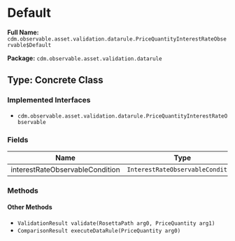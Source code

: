 # Default

**Full Name:** `cdm.observable.asset.validation.datarule.PriceQuantityInterestRateObservable$Default`

**Package:** `cdm.observable.asset.validation.datarule`

## Type: Concrete Class

### Implemented Interfaces

- `cdm.observable.asset.validation.datarule.PriceQuantityInterestRateObservable`

### Fields

| Name | Type | Description |
|------|------|-------------|
| interestRateObservableCondition | `InterestRateObservableCondition` |  |

### Methods

#### Other Methods

- `ValidationResult validate(RosettaPath arg0, PriceQuantity arg1)`
- `ComparisonResult executeDataRule(PriceQuantity arg0)`

